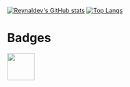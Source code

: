 [![Reynaldev's GitHub stats](https://github-readme-stats.vercel.app/api?username=Reynaldev&count_private=true&show_icons=true&theme=dark)](https://github.com/anuraghazra/github-readme-stats)
[![Top Langs](https://github-readme-stats.vercel.app/api/top-langs/?username=Reynaldev&layout=compact&hide=powershell,blade&langs_count=10&theme=dark)](https://github.com/anuraghazra/github-readme-stats)

# Badges
<div class="row">
  <div class="col">
    <a href="https://www.holopin.io/hacktoberfest2024/userbadge/cm1f0cxsd10750cjmnl5uj6ix">
      <img width="64px" height="64px" src="https://assets.holopin.io/hf2024levels/level0-sloth-code-0-0-0-0.webp">
    </a>
  </div>
</div>
